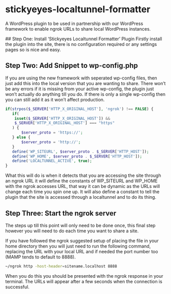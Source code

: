 # stickyeyes-localtunnel-formatter

A WordPress plugin to be used in partnership with our WordPress framework to enable ngrok URLs to share local WordPress instances.

## Step One: Install ‘Stickyeyes Localtunnel Formatter’ Plugin
Firstly install the plugin into the site, there is no configuration required or any settings pages so is nice and easy.

## Step Two: Add Snippet to wp-config.php
If you are using the new framework with seperated wp-config files, then just add this into the local version that you are wanting to share. There won’t be any errors if it is missing from your active wp-config, the plugin just won’t actually do anything till you do. If there is only a single wp-config then you can still add it as it won’t affect production.

```php
if(strpos($_SERVER['HTTP_X_ORIGINAL_HOST'], 'ngrok') !== FALSE) {
   if(
	isset($_SERVER['HTTP_X_ORIGINAL_HOST']) && 
	$_SERVER['HTTP_X_ORIGINAL_HOST'] === "https"
   ) {
       $server_proto = 'https://';
   } else {
       $server_proto = 'http://';
   }
   define('WP_SITEURL', $server_proto . $_SERVER['HTTP_HOST']);
   define('WP_HOME', $server_proto . $_SERVER['HTTP_HOST']);
   define('LOCALTUNNEL_ACTIVE', true);
}

```

What this will do is when it detects that you are accessing the site through an ngrok URL it will define the constants of WP_SITEURL and WP_HOME with the ngrok accesses URL, that way it can be dynamic as the URLs will change each time you spin one up. It will also define a constant to tell the plugin that the site is accessed through a localtunnel and to do its thing.

## Step Three: Start the ngrok server
The steps up till this point will only need to be done once, this final step however you will need to do each time you want to share a site.

If you have followed the ngrok suggested setup of placing the file in your home directory then you will just need to run the following command, replacing the URL with your local URL and if needed the port number too (MAMP tends to default to 8888).

```bash
~/ngrok http -host-header=sitename.localhost 8888
```

When you do this you should be presented with the ngrok response in your terminal. The URLs will appear after a few seconds when the connection is successful.

